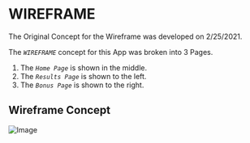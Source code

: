 # WIREFRAME 

The Original Concept for the Wireframe was developed on 2/25/2021.


The _`WIREFRAME`_ concept for this App was broken into 3 Pages.

1. The _`Home Page`_ is shown in the middle.  
2. The _`Results Page`_ is shown to the left.
3. The _`Bonus Page`_ is shown to the right. 

## Wireframe Concept

<!-- ![Image](./src/Images/Wireframe2.jpg) -->
![Image]('./public/Images/Wireframe2.jpg)